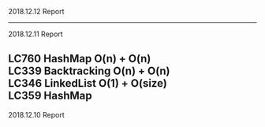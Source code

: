 
2018.12.12 Report

---

2018.12.11 Report

LC760 HashMap O(n) + O(n) \
LC339 Backtracking O(n) + O(n) \
LC346 LinkedList O(1) + O(size) \
LC359 HashMap
---

2018.12.10 Report
